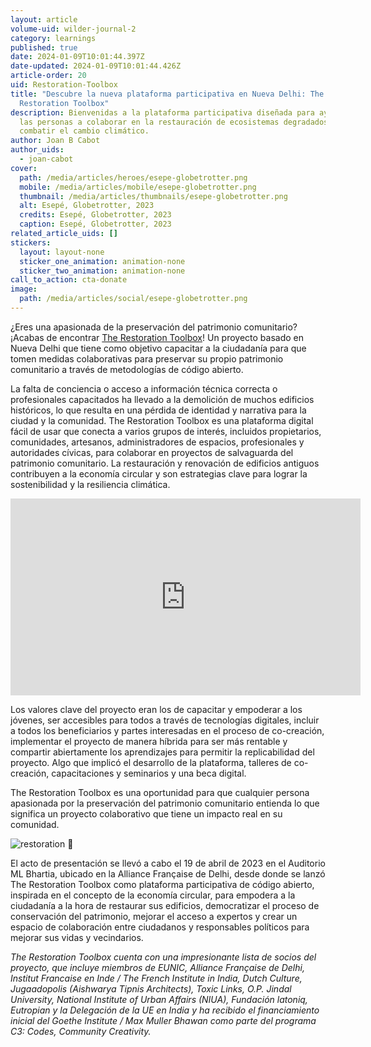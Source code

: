 ```yaml
---
layout: article
volume-uid: wilder-journal-2
category: learnings
published: true
date: 2024-01-09T10:01:44.397Z
date-updated: 2024-01-09T10:01:44.426Z
article-order: 20
uid: Restoration-Toolbox
title: "Descubre la nueva plataforma participativa en Nueva Delhi: The
  Restoration Toolbox"
description: Bienvenidas a la plataforma participativa diseñada para ayudar a
  las personas a colaborar en la restauración de ecosistemas degradados y a
  combatir el cambio climático.
author: Joan B Cabot
author_uids:
  - joan-cabot
cover:
  path: /media/articles/heroes/esepe-globetrotter.png
  mobile: /media/articles/mobile/esepe-globetrotter.png
  thumbnail: /media/articles/thumbnails/esepe-globetrotter.png
  alt: Esepé, Globetrotter, 2023
  credits: Esepé, Globetrotter, 2023
  caption: Esepé, Globetrotter, 2023
related_article_uids: []
stickers:
  layout: layout-none
  sticker_one_animation: animation-none
  sticker_two_animation: animation-none
call_to_action: cta-donate
image:
  path: /media/articles/social/esepe-globetrotter.png
---
```

¿Eres una apasionada de la preservación del patrimonio comunitario? ¡Acabas de encontrar [The Restoration Toolbox](https://therestorationtoolbox.com/)! Un proyecto basado en Nueva Delhi que tiene como objetivo capacitar a la ciudadanía para que tomen medidas colaborativas para preservar su propio patrimonio comunitario a través de metodologías de código abierto.

La falta de conciencia o acceso a información técnica correcta o profesionales capacitados ha llevado a la demolición de muchos edificios históricos, lo que resulta en una pérdida de identidad y narrativa para la ciudad y la comunidad. The Restoration Toolbox es una plataforma digital fácil de usar que conecta a varios grupos de interés, incluidos propietarios, comunidades, artesanos, administradores de espacios, profesionales y autoridades cívicas, para colaborar en proyectos de salvaguarda del patrimonio comunitario. La restauración y renovación de edificios antiguos contribuyen a la economía circular y son estrategias clave para lograr la sostenibilidad y la resiliencia climática.

<iframe width="560" height="315" src="https://www.youtube.com/embed/N8P9NSsrGiM?si=jFOJIzOSQdUB4MHT" title="YouTube video player" frameborder="0" allow="accelerometer; autoplay; clipboard-write; encrypted-media; gyroscope; picture-in-picture; web-share" allowfullscreen></iframe>

Los valores clave del proyecto eran los de capacitar y empoderar a los jóvenes, ser accesibles para todos a través de tecnologías digitales, incluir a todos los beneficiarios y partes interesadas en el proceso de co-creación, implementar el proyecto de manera híbrida para ser más rentable y compartir abiertamente los aprendizajes para permitir la replicabilidad del proyecto. Algo que implicó el desarrollo de la plataforma, talleres de co-creación, capacitaciones y seminarios y una beca digital.

The Restoration Toolbox es una oportunidad para que cualquier persona apasionada por la preservación del patrimonio comunitario entienda lo que significa un proyecto colaborativo que tiene un impacto real en su comunidad. 

<img style="margin: 0 auto" src="https://www.goteo.org/img/700x0/restoration.png" alt="restoration 🫧">

El acto de presentación se llevó a cabo el 19 de abril de 2023 en el Auditorio ML Bhartia, ubicado en la Alliance Française de Delhi, desde donde se lanzó The Restoration Toolbox como plataforma participativa de código abierto, inspirada en el concepto de la economía circular, para empodera a la ciudadanía a la hora de restaurar sus edificios, democratizar el proceso de conservación del patrimonio, mejorar el acceso a expertos y crear un espacio de colaboración entre ciudadanos y responsables políticos para mejorar sus vidas y vecindarios.

*The Restoration Toolbox cuenta con una impresionante lista de socios del proyecto, que incluye miembros de EUNIC, Alliance Française de Delhi, Institut Francaise en Inde / The French Institute in India, Dutch Culture, Jugaadopolis (Aishwarya Tipnis Architects), Toxic Links, O.P. Jindal University, National Institute of Urban Affairs (NIUA), Fundación latoniq, Eutropian y la Delegación de la UE en India y ha recibido el financiamiento inicial del Goethe Institute / Max Muller Bhawan como parte del programa C3: Codes, Community Creativity.*
